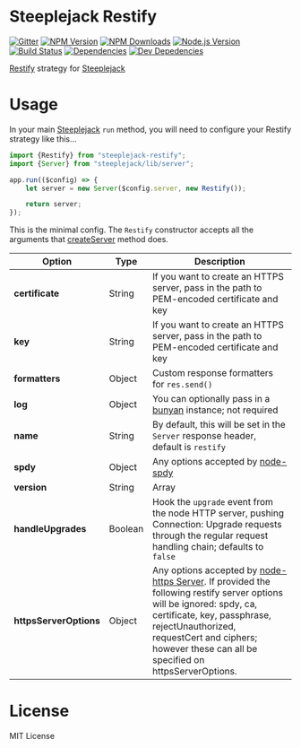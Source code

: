 # Steeplejack Restify

[![Gitter][gitter-image]][gitter-url]
[![NPM Version][npm-image]][npm-url]
[![NPM Downloads][downloads-image]][downloads-url]
[![Node.js Version][node-version-image]][node-version-url]
[![Build Status][travis-image]][travis-url]
[![Dependencies][dependencies-image]][dependencies-url]
[![Dev Depedencies][dev-dependencies-image]][dev-dependencies-url]

[Restify](http://restify.com) strategy for [Steeplejack](http://steeplejack.info)

# Usage

In your main [Steeplejack](http://steeplejack.info) `run` method, you will need to configure your Restify strategy
like this...

```javascript
import {Restify} from "steeplejack-restify";
import {Server} from "steeplejack/lib/server";

app.run(($config) => {
    let server = new Server($config.server, new Restify());

    return server;
});
```

This is the minimal config.  The `Restify` constructor accepts all the arguments that
[createServer](http://restify.com/#creating-a-server) method does.

| Option                 | Type         | Description                                                                                                                                                                                                                                                                                                  |
|------------------------|--------------|--------------------------------------------------------------------------------------------------------------------------------------------------------------------------------------------------------------------------------------------------------------------------------------------------------------|
| **certificate**        | String       | If you want to create an HTTPS server, pass in the path to PEM-encoded certificate and key                                                                                                                                                                                                                   |
| **key**                | String       | If you want to create an HTTPS server, pass in the path to PEM-encoded certificate and key                                                                                                                                                                                                                   |
| **formatters**         | Object       | Custom response formatters for `res.send()`                                                                                                                                                                                                                                                                  |
| **log**                | Object       | You can optionally pass in a [bunyan](https://github.com/trentm/node-bunyan) instance; not required                                                                                                                                                                                                          |
| **name**               | String       | By default, this will be set in the `Server` response header, default is `restify`                                                                                                                                                                                                                           |
| **spdy**               | Object       | Any options accepted by [node-spdy](https://github.com/indutny/node-spdy)                                                                                                                                                                                                                                    |
| **version**            | String|Array | A default version to set for all routes                                                                                                                                                                                                                                                                      |
| **handleUpgrades**     | Boolean      | Hook the `upgrade` event from the node HTTP server, pushing Connection: Upgrade requests through the regular request handling chain; defaults to `false`                                                                                                                                                     |
| **httpsServerOptions** | Object       | Any options accepted by [node-https Server](https://nodejs.org/api/https.html#https_https). If provided the following restify server options will be ignored: spdy, ca, certificate, key, passphrase, rejectUnauthorized, requestCert and ciphers; however these can all be specified on httpsServerOptions. |

# License

MIT License

[npm-image]: https://img.shields.io/npm/v/steeplejack-restify.svg?style=flat
[downloads-image]: https://img.shields.io/npm/dm/steeplejack-restify.svg?style=flat
[node-version-image]: https://img.shields.io/badge/node.js-%3E%3D_0.10-brightgreen.svg?style=flat
[travis-image]: https://img.shields.io/travis/riggerthegeek/steeplejack-restify.svg?style=flat
[dependencies-image]: https://img.shields.io/david/riggerthegeek/steeplejack-restify.svg?style=flat
[dev-dependencies-image]: https://img.shields.io/david/dev/riggerthegeek/steeplejack-restify.svg?style=flat
[gitter-image]: https://img.shields.io/badge/GITTER-JOIN%20CHAT%20%E2%86%92-1DCE73.svg?style=flat

[npm-url]: https://npmjs.org/package/steeplejack-restify
[node-version-url]: http://nodejs.org/download/
[travis-url]: https://travis-ci.org/riggerthegeek/steeplejack-restify
[downloads-url]: https://npmjs.org/package/steeplejack-restify
[dependencies-url]: https://david-dm.org/riggerthegeek/steeplejack-restify
[dev-dependencies-url]: https://david-dm.org/riggerthegeek/steeplejack-restify#info=devDependencies&view=table
[gitter-url]: https://gitter.im/riggerthegeek/steeplejack?utm_source=badge&utm_medium=badge&utm_campaign=pr-badge&utm_content=body_badge
